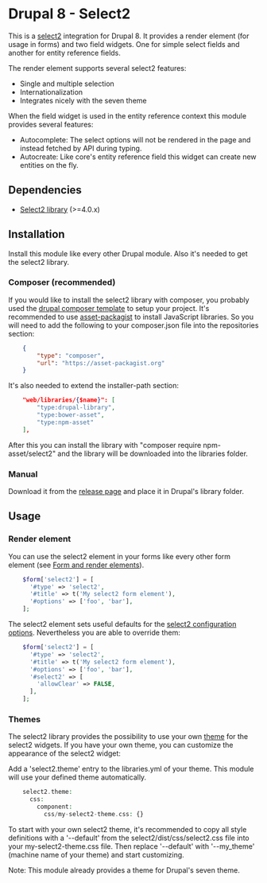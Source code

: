 # Drupal 8 - Select2
This is a [select2](https://select2.org/) integration for Drupal 8. It provides a render element (for usage in forms) and two field widgets.
One for simple select fields and another for entity reference fields.

The render element supports several select2 features:

* Single and multiple selection
* Internationalization
* Integrates nicely with the seven theme

When the field widget is used in the entity reference context this module provides several features:

* Autocomplete: The select options will not be rendered in the page and instead fetched by API during typing.
* Autocreate: Like core's entity reference field this widget can create new entities on the fly.

## Dependencies
* [Select2 library](https://select2.org/) (>=4.0.x)

## Installation
Install this module like every other Drupal module. Also it's needed to get the select2 library.

### Composer (recommended)
If you would like to install the select2 library with composer, you probably used the [drupal composer template](https://github.com/drupal-composer/drupal-project) to setup your project. It's recommended to use [asset-packagist]() to install JavaScript libraries. So you will need to add the following to your composer.json file into the repositories section:

```json
    {
        "type": "composer",
        "url": "https://asset-packagist.org"
    }
```

It's also needed to extend the installer-path section:

```json
    "web/libraries/{$name}": [
        "type:drupal-library",
        "type:bower-asset",
        "type:npm-asset"
    ],
```


After this you can install the library with "composer require npm-asset/select2" and the library will be downloaded into the libraries folder.

### Manual
Download it from the [release page](https://github.com/select2/select2/releases) and place it in Drupal's library folder.

## Usage
### Render element
You can use the select2 element in your forms like every other form element (see [Form and render elements](https://api.drupal.org/api/drupal/elements)).

```php
    $form['select2'] = [
      '#type' => 'select2',
      '#title' => t('My select2 form element'),
      '#options' => ['foo', 'bar'],
    ];
```

The select2 element sets useful defaults for the [select2 configuration options](https://select2.org/configuration/options-api).
Nevertheless you are able to override them:

```php
    $form['select2'] = [
      '#type' => 'select2',
      '#title' => t('My select2 form element'),
      '#options' => ['foo', 'bar'],
      '#select2' => [
        'allowClear' => FALSE,
      ],
    ];
```

### Themes
The select2 library provides the possibility to use your own [theme](https://select2.org/appearance#themes) for the select2 widgets.  If you have your own theme, you can customize the appearance of the select2 widget:

Add a 'select2.theme' entry to the libraries.yml of your theme. This module will use your defined theme automatically.

```php
    select2.theme:
      css:
        component:
          css/my-select2-theme.css: {}
```

To start with your own select2 theme, it's recommended to copy all style definitions with a '--default' from the select2/dist/css/select2.css
file into your my-select2-theme.css file. Then replace '--default' with '--my_theme' (machine name of your theme) and start customizing.

Note: This module already provides a theme for Drupal's seven theme.
